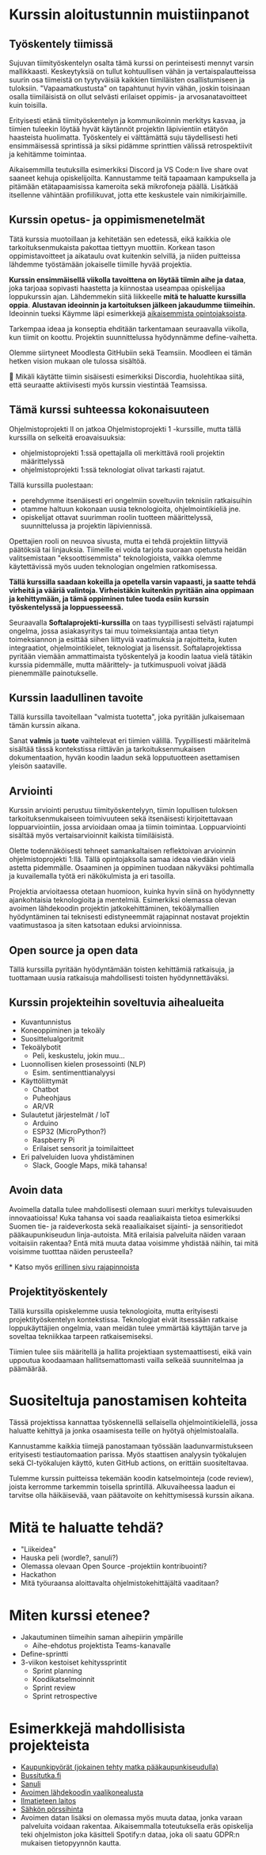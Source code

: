 # Kurssin aloitustunnin muistiinpanot

## Työskentely tiimissä

Sujuvan tiimityöskentelyn osalta tämä kurssi on perinteisesti mennyt varsin mallikkaasti. Keskeytyksiä on tullut kohtuullisen vähän ja vertaispalautteissa suurin osa tiimeistä on tyytyväisiä kaikkien tiimiläisten osallistumiseen ja tuloksiin. "Vapaamatkustusta" on tapahtunut hyvin vähän, joskin toisinaan osalla tiimiläisistä on ollut selvästi erilaiset oppimis- ja arvosanatavoitteet kuin toisilla.

Erityisesti etänä tiimityöskentelyn ja kommunikoinnin merkitys kasvaa, ja tiimien tuleekin löytää hyvät käytännöt projektin läpivientiin etätyön haasteista huolimatta. Työskentely ei välttämättä suju täydellisesti heti ensimmäisessä sprintissä ja siksi pidämme sprinttien välissä retrospektiivit ja kehitämme toimintaa.

Aikaisemmilla teutuksilla esimerkiksi Discord ja VS Code:n live share ovat saaneet kehuja opiskelijoilta. Kannustamme teitä tapaamaan kampuksella ja pitämään etätapaamisissa kameroita sekä mikrofoneja päällä. Lisätkää itsellenne vähintään profiilikuvat, jotta ette keskustele vain nimikirjaimille.


## Kurssin opetus- ja oppimismenetelmät

Tätä kurssia muotoillaan ja kehitetään sen edetessä, eikä kaikkia ole tarkoituksenmukaista pakottaa tiettyyn muottiin. Korkean tason oppimistavoitteet ja aikataulu ovat kuitenkin selvillä, ja niiden puitteissa lähdemme työstämään jokaiselle tiimille hyvää projektia.

**Kurssin ensimmäisellä viikolla tavoittena on löytää tiimin aihe ja dataa**, joka tarjoaa sopivasti haastetta ja kiinnostaa useampaa opiskelijaa loppukurssin ajan. Lähdemmekin siitä liikkeelle **mitä te haluatte kurssilla oppia**. **Alustavan ideoinnin ja kartoituksen jälkeen jakaudumme tiimeihin.** Ideoinnin tueksi Käymme läpi esimerkkejä [aikaisemmista opintojaksoista](./aiempia-projekteja.md).

Tarkempaa ideaa ja konseptia ehditään tarkentamaan seuraavalla viikolla, kun tiimit on koottu. Projektin suunnittelussa hyödynnämme define-vaihetta.

Olemme siirtyneet Moodlesta GitHubiin sekä Teamsiin. Moodleen ei tämän hetken vision mukaan ole tulossa sisältöä.

📣 Mikäli käytätte tiimin sisäisesti esimerkiksi Discordia, huolehtikaa siitä, että seuraatte aktiivisesti myös kurssin viestintää Teamsissa.


## Tämä kurssi suhteessa kokonaisuuteen

Ohjelmistoprojekti II on jatkoa Ohjelmistoprojekti 1 -kurssille, mutta tällä kurssilla on selkeitä eroavaisuuksia:

* ohjelmistoprojekti 1:ssä opettajalla oli merkittävä rooli projektin määrittelyssä
* ohjelmistoprojekti 1:ssä teknologiat olivat tarkasti rajatut.

Tällä kurssilla puolestaan:

* perehdymme itsenäisesti eri ongelmiin soveltuviin teknisiin ratkaisuihin
* otamme haltuun kokonaan uusia teknologioita, ohjelmointikieliä jne.
* opiskelijat ottavat suurimman roolin tuotteen määrittelyssä, suunnittelussa ja projektin läpiviennissä.

Opettajien rooli on neuvoa sivusta, mutta ei tehdä projektiin liittyviä päätöksiä tai linjauksia. Tiimeille ei voida tarjota suoraan opetusta heidän valitsemistaan "eksoottisemmista" teknologioista, vaikka olemme käytettävissä myös uuden teknologian ongelmien ratkomisessa.

**Tällä kurssilla saadaan kokeilla ja opetella varsin vapaasti, ja saatte tehdä virheitä ja vääriä valintoja. Virheistäkin kuitenkin pyritään aina oppimaan ja kehittymään, ja tämä oppiminen tulee tuoda esiin kurssin työskentelyssä ja loppuesseessä.**


Seuraavalla **Softalaprojekti-kurssilla** on taas tyypillisesti selvästi rajatumpi ongelma, jossa asiakasyritys tai muu toimeksiantaja antaa tietyn toimeksiannon ja esittää siihen liittyviä vaatimuksia ja rajoitteita, kuten integraatiot, ohjelmointikielet, teknologiat ja lisenssit. Softalaprojektissa pyritään viemään ammattimaista työskentelyä ja koodin laatua vielä tätäkin kurssia pidemmälle, mutta määrittely- ja tutkimuspuoli voivat jäädä pienemmälle painotukselle.


## Kurssin laadullinen tavoite

Tällä kurssilla tavoitellaan "valmista tuotetta", joka pyritään julkaisemaan tämän kurssin aikana.

Sanat **valmis** ja **tuote** vaihtelevat eri tiimien välillä. Tyypillisesti määritelmä sisältää tässä kontekstissa riittävän ja tarkoituksenmukaisen dokumentaation, hyvän koodin laadun sekä lopputuotteen asettamisen yleisön saataville.


## Arviointi

Kurssin arviointi perustuu tiimityöskentelyyn, tiimin lopullisen tuloksen tarkoituksenmukaiseen toimivuuteen sekä itsenäisesti kirjoitettavaan loppuarviointiin, jossa arvioidaan omaa ja tiimin toimintaa. Loppuarviointi sisältää myös vertaisarvioinnit kaikista tiimiläisistä.

Olette todennäköisesti tehneet samankaltaisen reflektoivan arvioinnin ohjelmistoprojekti 1:llä. Tällä opintojaksolla samaa ideaa viedään vielä astetta pidemmälle. Osaaminen ja oppiminen tuodaan näkyväksi pohtimalla ja kuvailemalla työtä eri näkökulmista ja eri tasoilla.

Projektia arvioitaessa otetaan huomioon, kuinka hyvin siinä on hyödynnetty ajankohtaisia teknologioita ja mentelmiä. Esimerkiksi olemassa olevan avoimen lähdekoodin projektin jatkokehittäminen, teköälymallien hyödyntäminen tai teknisesti edistyneemmät rajapinnat nostavat projektin vaatimustasoa ja siten katsotaan eduksi arvioinnissa.


## Open source ja open data

Tällä kurssilla pyritään hyödyntämään toisten kehittämiä ratkaisuja, ja tuottamaan uusia ratkaisuja mahdollisesti toisten hyödynnettäväksi.


## Kurssin projekteihin soveltuvia aihealueita

<!--* Kielimallin tai koneoppimisen hyödyntäminen esim. rajapinnan kautta-->
<!--* Open source-->

* Kuvantunnistus
* Koneoppiminen ja tekoäly
* Suosittelualgoritmit
* Tekoälybotit
    * Peli, keskustelu, jokin muu...
* Luonnollisen kielen prosessointi (NLP)
    * Esim. sentimenttianalyysi
* Käyttöliittymät
    * Chatbot
    * Puheohjaus
    * AR/VR
* Sulautetut järjestelmät / IoT
    * Arduino
    * ESP32 (MicroPython?)
    * Raspberry Pi
    * Erilaiset sensorit ja toimilaitteet
* Eri palveluiden luova yhdistäminen
    * Slack, Google Maps, mikä tahansa!


## Avoin data

Avoimella datalla tulee mahdollisesti olemaan suuri merkitys tulevaisuuden innovaatioissa! Kuka tahansa voi saada reaaliaikaista tietoa esimerkiksi Suomen tie- ja raideverkosta sekä reaaliaikaiset sijainti- ja sensoritiedot pääkaupunkiseudun linja-autoista. Mitä erilaisia palveluita näiden varaan voitaisiin rakentaa? Entä mitä muuta dataa voisimme yhdistää näihin, tai mitä voisimme tuotttaa näiden perusteella?

\* Katso myös [erillinen sivu rajapinnoista](./avoimet-rajapinnat.md)


## Projektityöskentely

Tällä kurssilla opiskelemme uusia teknologioita, mutta erityisesti projektityöskentelyn kontekstissa. Teknologiat eivät itsessään ratkaise loppukäyttäjien ongelmia, vaan meidän tulee ymmärtää käyttäjän tarve ja soveltaa tekniikkaa tarpeen ratkaisemiseksi.

Tiimien tulee siis määritellä ja hallita projektiaan systemaattisesti, eikä vain uppoutua koodaamaan hallitsemattomasti vailla selkeää suunnitelmaa ja päämäärää.


# Suositeltuja panostamisen kohteita

Tässä projektissa kannattaa työskennellä sellaisella ohjelmointikielellä, jossa haluatte kehittyä ja jonka osaamisesta teille on hyötyä ohjelmistoalalla.

Kannustamme kaikkia tiimejä panostamaan työssään laadunvarmistukseen erityisesti testiautomaation parissa. Myös staattisen analyysin työkalujen sekä CI-työkalujen käyttö, kuten GitHub actions, on erittäin suositeltavaa.

Tulemme kurssin puitteissa tekemään koodin katselmointeja (code review), joista kerromme tarkemmin toisella sprintillä. Alkuvaiheessa laadun ei tarvitse olla häikäisevää, vaan päätavoite on kehittymisessä kurssin aikana.


# Mitä te haluatte tehdä?

* "Liikeidea"
* Hauska peli (wordle?, sanuli?)
* Olemassa olevaan Open Source -projektiin kontribuointi?
* Hackathon
* Mitä työuraansa aloittavalta ohjelmistokehittäjältä vaaditaan?


# Miten kurssi etenee?

* Jakautuminen tiimeihin saman aihepiirin ympärille
    * Aihe-ehdotus projektista Teams-kanavalle
* Define-sprintti
* 3-viikon kestoiset kehityssprintit
    * Sprint planning
    * Koodikatselmoinnit
    * Sprint review
    * Sprint retrospective


# Esimerkkejä mahdollisista projekteista

* [Kaupunkipyörät (jokainen tehty matka pääkaupunkiseudulla)](https://hri.fi/data/fi/dataset?vocab_keywords_fi=kaupunkipy%C3%B6r%C3%A4t)
* [Bussitutka.fi](https://bussitutka.fi/)
* [Sanuli](https://github.com/Cadiac/sanuli)
* [Avoimen lähdekoodin vaalikonealusta](https://openvaa.org/)
* [Ilmatieteen laitos](https://www.ilmatieteenlaitos.fi/avoin-data)
* [Sähkön pörssihinta](https://spot-hinta.fi/)
* Avoimen datan lisäksi on olemassa myös muuta dataa, jonka varaan palveluita voidaan rakentaa. Aikaisemmalla toteutuksella eräs opiskelija teki ohjelmiston joka käsitteli Spotify:n dataa, joka oli saatu GDPR:n mukaisen tietopyynnön kautta.

